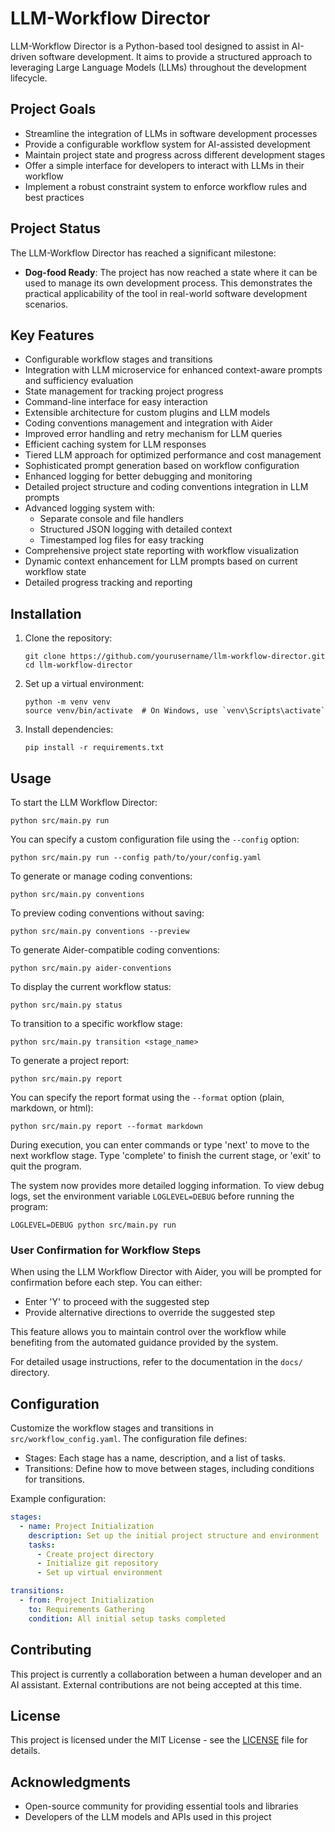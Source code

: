 # LLM-Workflow Director

LLM-Workflow Director is a Python-based tool designed to assist in AI-driven software development. It aims to provide a structured approach to leveraging Large Language Models (LLMs) throughout the development lifecycle.

## Project Goals

- Streamline the integration of LLMs in software development processes
- Provide a configurable workflow system for AI-assisted development
- Maintain project state and progress across different development stages
- Offer a simple interface for developers to interact with LLMs in their workflow
- Implement a robust constraint system to enforce workflow rules and best practices

## Project Status

The LLM-Workflow Director has reached a significant milestone:

- **Dog-food Ready**: The project has now reached a state where it can be used to manage its own development process. This demonstrates the practical applicability of the tool in real-world software development scenarios.

## Key Features

- Configurable workflow stages and transitions
- Integration with LLM microservice for enhanced context-aware prompts and sufficiency evaluation
- State management for tracking project progress
- Command-line interface for easy interaction
- Extensible architecture for custom plugins and LLM models
- Coding conventions management and integration with Aider
- Improved error handling and retry mechanism for LLM queries
- Efficient caching system for LLM responses
- Tiered LLM approach for optimized performance and cost management
- Sophisticated prompt generation based on workflow configuration
- Enhanced logging for better debugging and monitoring
- Detailed project structure and coding conventions integration in LLM prompts
- Advanced logging system with:
  - Separate console and file handlers
  - Structured JSON logging with detailed context
  - Timestamped log files for easy tracking
- Comprehensive project state reporting with workflow visualization
- Dynamic context enhancement for LLM prompts based on current workflow state
- Detailed progress tracking and reporting

## Installation

1. Clone the repository:
   ```
   git clone https://github.com/yourusername/llm-workflow-director.git
   cd llm-workflow-director
   ```

2. Set up a virtual environment:
   ```
   python -m venv venv
   source venv/bin/activate  # On Windows, use `venv\Scripts\activate`
   ```

3. Install dependencies:
   ```
   pip install -r requirements.txt
   ```

## Usage

To start the LLM Workflow Director:

```
python src/main.py run
```

You can specify a custom configuration file using the `--config` option:

```
python src/main.py run --config path/to/your/config.yaml
```

To generate or manage coding conventions:

```
python src/main.py conventions
```

To preview coding conventions without saving:

```
python src/main.py conventions --preview
```

To generate Aider-compatible coding conventions:

```
python src/main.py aider-conventions
```

To display the current workflow status:

```
python src/main.py status
```

To transition to a specific workflow stage:

```
python src/main.py transition <stage_name>
```

To generate a project report:

```
python src/main.py report
```

You can specify the report format using the `--format` option (plain, markdown, or html):

```
python src/main.py report --format markdown
```

During execution, you can enter commands or type 'next' to move to the next workflow stage. Type 'complete' to finish the current stage, or 'exit' to quit the program.

The system now provides more detailed logging information. To view debug logs, set the environment variable `LOGLEVEL=DEBUG` before running the program:

```
LOGLEVEL=DEBUG python src/main.py run
```

### User Confirmation for Workflow Steps

When using the LLM Workflow Director with Aider, you will be prompted for confirmation before each step. You can either:

- Enter 'Y' to proceed with the suggested step
- Provide alternative directions to override the suggested step

This feature allows you to maintain control over the workflow while benefiting from the automated guidance provided by the system.

For detailed usage instructions, refer to the documentation in the `docs/` directory.

## Configuration

Customize the workflow stages and transitions in `src/workflow_config.yaml`. The configuration file defines:

- Stages: Each stage has a name, description, and a list of tasks.
- Transitions: Define how to move between stages, including conditions for transitions.

Example configuration:

```yaml
stages:
  - name: Project Initialization
    description: Set up the initial project structure and environment
    tasks:
      - Create project directory
      - Initialize git repository
      - Set up virtual environment

transitions:
  - from: Project Initialization
    to: Requirements Gathering
    condition: All initial setup tasks completed
```

## Contributing

This project is currently a collaboration between a human developer and an AI assistant. External contributions are not being accepted at this time.

## License

This project is licensed under the MIT License - see the [LICENSE](LICENSE) file for details.

## Acknowledgments

- Open-source community for providing essential tools and libraries
- Developers of the LLM models and APIs used in this project
